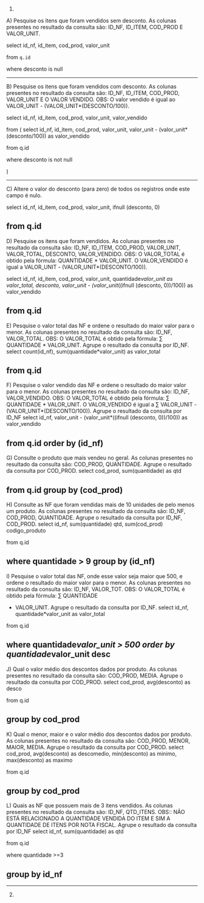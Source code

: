 1)

A) Pesquise os itens que foram vendidos sem desconto. As colunas presentes no 
resultado da consulta são: ID_NF, ID_ITEM, COD_PROD E VALOR_UNIT.

select
id_nf,
id_item,
cod_prod,
valor_unit

from `q.id`

where desconto is null

-------------------------------------------------------------------------------------------------------
B) Pesquise os itens que foram vendidos com desconto. As colunas presentes no 
resultado da consulta são: ID_NF, ID_ITEM, COD_PROD, VALOR_UNIT E O VALOR 
VENDIDO. OBS: O valor vendido é igual ao VALOR_UNIT -
(VALOR_UNIT*(DESCONTO/100)).

select 
id_nf,
id_item,
cod_prod,
valor_unit,
valor_vendido

 from (
select
id_nf,
id_item,
cod_prod,
valor_unit,
valor_unit - (valor_unit*(desconto/100)) as valor_vendido

from q.id

where desconto is not null

)

------------------------------------------------------------------------------------------------------
C) Altere o valor do desconto (para zero) de todos os registros onde este campo é nulo.

select 
id_nf,
id_item,
cod_prod,
valor_unit,
ifnull (desconto, 0)

from q.id
------------------------------------------------------------------------------------------------------
D) Pesquise os itens que foram vendidos. As colunas presentes no resultado da consulta 
são: ID_NF, ID_ITEM, COD_PROD, VALOR_UNIT, VALOR_TOTAL, DESCONTO, 
VALOR_VENDIDO. OBS: O VALOR_TOTAL é obtido pela fórmula: QUANTIDADE * 
VALOR_UNIT. O VALOR_VENDIDO é igual a VALOR_UNIT -
(VALOR_UNIT*(DESCONTO/100)).

select 
id_nf,
id_item,
cod_prod,
valor_unit,
quantidade*valor_unit as valor_total,
desconto,
valor_unit - (valor_unit*((ifnull (desconto, 0))/100)) as valor_vendido

from q.id
------------------------------------------------------------------------------------------------------
E) Pesquise o valor total das NF e ordene o resultado do maior valor para o menor. As 
colunas presentes no resultado da consulta são: ID_NF, VALOR_TOTAL. OBS: O 
VALOR_TOTAL é obtido pela fórmula: ∑ QUANTIDADE * VALOR_UNIT. Agrupe o 
resultado da consulta por ID_NF.
select 
count(id_nf),
sum(quantidade*valor_unit) as valor_total 

from q.id
--------------------------------------------------------------------------------------------------------
F) Pesquise o valor vendido das NF e ordene o resultado do maior valor para o menor. As 
colunas presentes no resultado da consulta são: ID_NF, VALOR_VENDIDO. OBS: O 
VALOR_TOTAL é obtido pela fórmula: ∑ QUANTIDADE * VALOR_UNIT. O 
VALOR_VENDIDO é igual a ∑ VALOR_UNIT - (VALOR_UNIT*(DESCONTO/100)). Agrupe 
o resultado da consulta por ID_NF
select 
id_nf,
valor_unit - (valor_unit*((ifnull (desconto, 0))/100)) as valor_vendido

from q.id
order by (id_nf)
---------------------------------------------------------------------------------------------------------
G) Consulte o produto que mais vendeu no geral. As colunas presentes no resultado da 
consulta são: COD_PROD, QUANTIDADE. Agrupe o resultado da consulta por 
COD_PROD.
select 
cod_prod,
sum(quantidade) as qtd

from q.id
group by (cod_prod) 
---------------------------------------------------------------------------------------------------------
H) Consulte as NF que foram vendidas mais de 10 unidades de pelo menos um produto. 
As colunas presentes no resultado da consulta são: ID_NF, COD_PROD, QUANTIDADE.
Agrupe o resultado da consulta por ID_NF, COD_PROD.
select
id_nf,
sum(quantidade) qtd,
sum(cod_prod) codigo_produto

from q.id

where quantidade > 9
group by (id_nf)
--------------------------------------------------------------------------------------------------------
I) Pesquise o valor total das NF, onde esse valor seja maior que 500, e ordene o 
resultado do maior valor para o menor. As colunas presentes no resultado da consulta 
são: ID_NF, VALOR_TOT. OBS: O VALOR_TOTAL é obtido pela fórmula: ∑ QUANTIDADE 
* VALOR_UNIT. Agrupe o resultado da consulta por ID_NF.
select
id_nf,
quantidade*valor_unit as valor_total 

from q.id

where quantidade*valor_unit > 500
order by quantidade*valor_unit desc
--------------------------------------------------------------------------------------------------------
J) Qual o valor médio dos descontos dados por produto. As colunas presentes no 
resultado da consulta são: COD_PROD, MEDIA. Agrupe o resultado da consulta por 
COD_PROD.
select
cod_prod,
avg(desconto) as desco

from q.id

group by cod_prod
-------------------------------------------------------------------------------------------------------
K) Qual o menor, maior e o valor médio dos descontos dados por produto. As colunas 
presentes no resultado da consulta são: COD_PROD, MENOR, MAIOR, MEDIA. Agrupe 
o resultado da consulta por COD_PROD.
select
cod_prod,
avg(desconto) as descomedio,
min(desconto) as minimo,
max(desconto) as maximo

from q.id

group by cod_prod 
-------------------------------------------------------------------------------------------------------
L) Quais as NF que possuem mais de 3 itens vendidos. As colunas presentes no resultado 
da consulta são: ID_NF, QTD_ITENS. OBS:: NÃO ESTÁ RELACIONADO A QUANTIDADE 
VENDIDA DO ITEM E SIM A QUANTIDADE DE ITENS POR NOTA FISCAL. Agrupe o 
resultado da consulta por ID_NF
select
id_nf,
sum(quantidade) as qtd

from q.id

where quantidade >=3

group by id_nf
-------------------------------------------------------------------------------------------------------
-------------------------------------------------------------------------------------------------------
2)


















